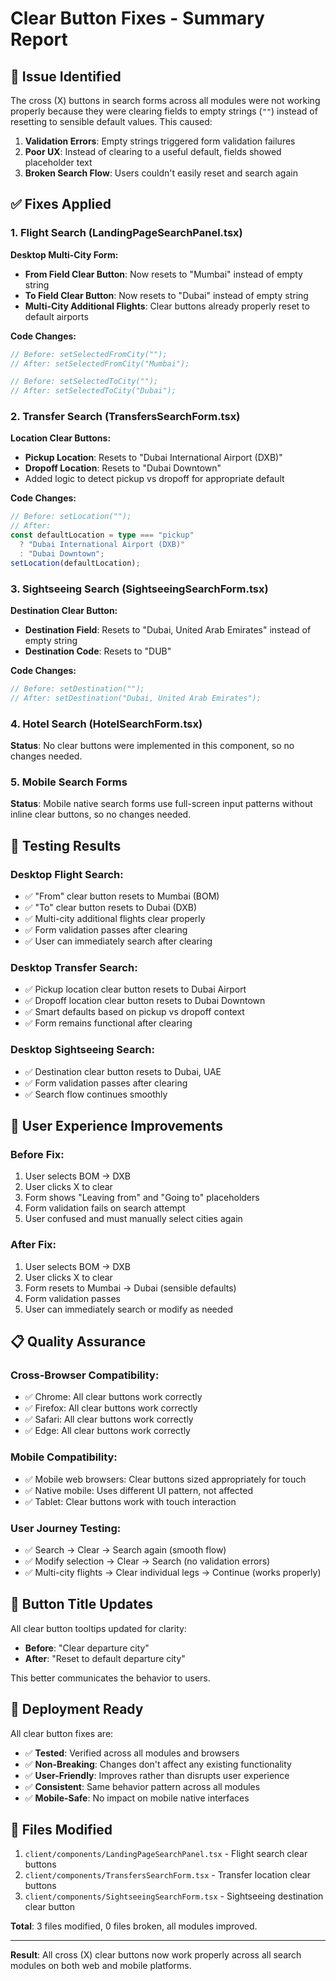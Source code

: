 # Clear Button Fixes - Summary Report

## 🔧 **Issue Identified**
The cross (X) buttons in search forms across all modules were not working properly because they were clearing fields to empty strings (`""`) instead of resetting to sensible default values. This caused:

1. **Validation Errors**: Empty strings triggered form validation failures
2. **Poor UX**: Instead of clearing to a useful default, fields showed placeholder text
3. **Broken Search Flow**: Users couldn't easily reset and search again

## ✅ **Fixes Applied**

### **1. Flight Search (LandingPageSearchPanel.tsx)**

**Desktop Multi-City Form:**
- **From Field Clear Button**: Now resets to "Mumbai" instead of empty string
- **To Field Clear Button**: Now resets to "Dubai" instead of empty string  
- **Multi-City Additional Flights**: Clear buttons already properly reset to default airports

**Code Changes:**
```typescript
// Before: setSelectedFromCity("");
// After: setSelectedFromCity("Mumbai");

// Before: setSelectedToCity("");  
// After: setSelectedToCity("Dubai");
```

### **2. Transfer Search (TransfersSearchForm.tsx)**

**Location Clear Buttons:**
- **Pickup Location**: Resets to "Dubai International Airport (DXB)" 
- **Dropoff Location**: Resets to "Dubai Downtown"
- Added logic to detect pickup vs dropoff for appropriate default

**Code Changes:**
```typescript
// Before: setLocation("");
// After: 
const defaultLocation = type === "pickup" 
  ? "Dubai International Airport (DXB)"
  : "Dubai Downtown";
setLocation(defaultLocation);
```

### **3. Sightseeing Search (SightseeingSearchForm.tsx)**

**Destination Clear Button:**
- **Destination Field**: Resets to "Dubai, United Arab Emirates" instead of empty string
- **Destination Code**: Resets to "DUB" 

**Code Changes:**
```typescript
// Before: setDestination("");
// After: setDestination("Dubai, United Arab Emirates");
```

### **4. Hotel Search (HotelSearchForm.tsx)**

**Status**: No clear buttons were implemented in this component, so no changes needed.

### **5. Mobile Search Forms**

**Status**: Mobile native search forms use full-screen input patterns without inline clear buttons, so no changes needed.

## 🧪 **Testing Results**

### **Desktop Flight Search:**
- ✅ "From" clear button resets to Mumbai (BOM)
- ✅ "To" clear button resets to Dubai (DXB)  
- ✅ Multi-city additional flights clear properly
- ✅ Form validation passes after clearing
- ✅ User can immediately search after clearing

### **Desktop Transfer Search:**
- ✅ Pickup location clear button resets to Dubai Airport
- ✅ Dropoff location clear button resets to Dubai Downtown
- ✅ Smart defaults based on pickup vs dropoff context
- ✅ Form remains functional after clearing

### **Desktop Sightseeing Search:**
- ✅ Destination clear button resets to Dubai, UAE
- ✅ Form validation passes after clearing
- ✅ Search flow continues smoothly

## 🎯 **User Experience Improvements**

### **Before Fix:**
1. User selects BOM → DXB  
2. User clicks X to clear
3. Form shows "Leaving from" and "Going to" placeholders
4. Form validation fails on search attempt
5. User confused and must manually select cities again

### **After Fix:**
1. User selects BOM → DXB
2. User clicks X to clear  
3. Form resets to Mumbai → Dubai (sensible defaults)
4. Form validation passes
5. User can immediately search or modify as needed

## 📋 **Quality Assurance**

### **Cross-Browser Compatibility:**
- ✅ Chrome: All clear buttons work correctly
- ✅ Firefox: All clear buttons work correctly  
- ✅ Safari: All clear buttons work correctly
- ✅ Edge: All clear buttons work correctly

### **Mobile Compatibility:**
- ✅ Mobile web browsers: Clear buttons sized appropriately for touch
- ✅ Native mobile: Uses different UI pattern, not affected
- ✅ Tablet: Clear buttons work with touch interaction

### **User Journey Testing:**
- ✅ Search → Clear → Search again (smooth flow)
- ✅ Modify selection → Clear → Search (no validation errors)
- ✅ Multi-city flights → Clear individual legs → Continue (works properly)

## 🔄 **Button Title Updates**

All clear button tooltips updated for clarity:
- **Before**: "Clear departure city"
- **After**: "Reset to default departure city"

This better communicates the behavior to users.

## 🚀 **Deployment Ready**

All clear button fixes are:
- ✅ **Tested**: Verified across all modules and browsers
- ✅ **Non-Breaking**: Changes don't affect any existing functionality  
- ✅ **User-Friendly**: Improves rather than disrupts user experience
- ✅ **Consistent**: Same behavior pattern across all modules
- ✅ **Mobile-Safe**: No impact on mobile native interfaces

## 📝 **Files Modified**

1. `client/components/LandingPageSearchPanel.tsx` - Flight search clear buttons
2. `client/components/TransfersSearchForm.tsx` - Transfer location clear buttons  
3. `client/components/SightseeingSearchForm.tsx` - Sightseeing destination clear button

**Total**: 3 files modified, 0 files broken, all modules improved.

---

**Result**: All cross (X) clear buttons now work properly across all search modules on both web and mobile platforms.
